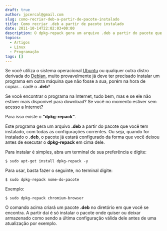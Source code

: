```yaml
---
draft: true
author: jpcercal@gmail.com
slug: como-recriar-deb-a-partir-de-pacote-instalado
title: Como recriar .deb a partir de pacote instalado
date: 2011-10-14T22:02:03+00:00
description: O dpkg-repack gera um arquivo .deb a partir do pacote que você tem instalado, com todas as configurações correntes. Crie um arquivo .deb de seus programas.
topics:
  - Artigos
  - Linux
  - Programação
tags: []
---
```


Se você utiliza o sistema operacional [Ubuntu](http://www.ubuntu.com/ "Ubuntu") ou qualquer outra distro derivada do [Debian](http://www.debian.org/ "Debian"), muito provavelmente já deve ter precisado instalar um programa em outra máquina que não fosse a sua, porém na hora de copiar… cadê o **.deb**?

Se você encontrar o programa na Internet, tudo bem, mas e se ele não estiver mais disponível para download? Se você no momento estiver sem acesso a Internet?

Para isso existe o **"dpkg-repack"**.

Este programa gera um arquivo **.deb** a partir do pacote que você tem instalado, com todas as configurações correntes. Ou seja, quando for instalado o **.deb**, o pacote já estará configurado da forma que você deixou antes de executar o **dpkg-repack** em cima dele.

Para instalar é simples, abra um terminal de sua preferência e digite:

```shell
$ sudo apt-get install dpkg-repack -y
```

Para usar, basta fazer o seguinte, no terminal digite:

```shell
$ sudo dpkg-repack nome-do-pacote
```

Exemplo:

```shell
$ sudo dpkg-repack chromium-browser
```

O comando acima criará um pacote **.deb** no diretório em que você se encontra. A partir daí é só instalar o pacote onde quiser ou deixar armazenado como sendo a última configuração válida dele antes de uma atualização por exemplo.
